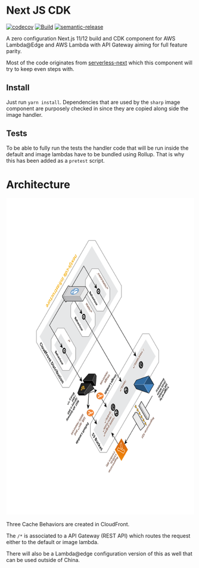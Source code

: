 # Next JS CDK

[![codecov](https://codecov.io/gh/polestar/nextjs-cdk/branch/main/graph/badge.svg?token=YF0HS06CWJ)](https://codecov.io/gh/polestar/nextjs-cdk)
[![Build](https://github.com/polestar/nextjs-cdk/actions/workflows/build.yml/badge.svg)](https://github.com/polestar/nextjs-cdk/actions/workflows/build.yml)
[![semantic-release](https://img.shields.io/badge/semantic-release-e10079.svg?logo=semantic-release)](https://github.com/semantic-release/semantic-release)

A zero configuration Next.js 11/12 build and CDK component for AWS Lambda@Edge and AWS Lambda with API Gateway aiming for full feature parity.

Most of the code originates from [serverless-next](https://github.com/serverless-nextjs/serverless-next.js) which this component will try to keep even steps with.

## Install

Just run `yarn install`. Dependencies that are used by the `sharp` image component are purposely checked in since they are copied along side the image handler.

## Tests

To be able to fully run the tests the handler code that will be run inside the default and image lambdas have to be bundled using Rollup. That is why this has been added as a `pretest` script.

# Architecture

![architecture](./img/nextjs-cdk.png)

Three Cache Behaviors are created in CloudFront.

The `/*` is associated to a API Gateway (REST API) which routes the request either to the default or image lambda.

There will also be a Lambda@edge configuration version of this as well that can be used outside of China.
